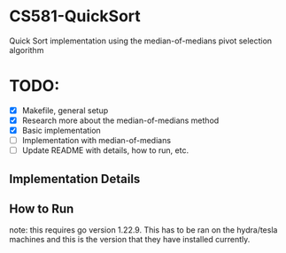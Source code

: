 # CS581-QuickSort
Quick Sort implementation using the median-of-medians pivot selection algorithm

# TODO: 
- [x] Makefile, general setup
- [x] Research more about the median-of-medians method
- [x] Basic implementation
- [ ] Implementation with median-of-medians
- [ ] Update README with details, how to run, etc.

## Implementation Details

## How to Run
note: this requires go version 1.22.9. This has to be ran on the hydra/tesla machines and this is the version that they have installed currently.
